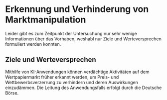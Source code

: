 
# Erkennung und Verhinderung von Marktmanipulation
Leider gibt es zum Zeitpunkt der Untersuchung nur sehr wenige Informationen über das Vorhaben, weshabl nur Ziele und Werteversprechen formuliert werden konnten.

## Ziele und Werteversprechen
Mithilfe von KI-Anwendungen können verdächtige Aktivitäten auf dem Wertpapiermarkt früher erkannt werden, um Preis- und Wettbewerbsverzerrung zu verhindern und deren Auswirkungen einzudämmen. Die Leitung des Anwendungsfalls erfolgt durch die Deutsche Börse.
